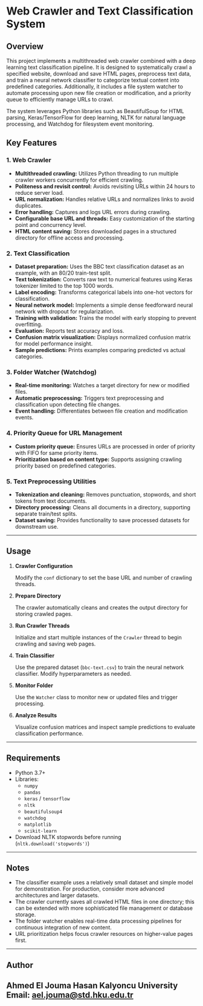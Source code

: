 # Web Crawler and Text Classification System

## Overview

This project implements a multithreaded web crawler combined with a deep learning text classification pipeline. It is designed to systematically crawl a specified website, download and save HTML pages, preprocess text data, and train a neural network classifier to categorize textual content into predefined categories. Additionally, it includes a file system watcher to automate processing upon new file creation or modification, and a priority queue to efficiently manage URLs to crawl.

The system leverages  Python libraries such as BeautifulSoup for HTML parsing, Keras/TensorFlow for deep learning, NLTK for natural language processing, and Watchdog for filesystem event monitoring.

## Key Features

### 1. Web Crawler

- **Multithreaded crawling:** Utilizes Python threading to run multiple crawler workers concurrently for efficient crawling.
- **Politeness and revisit control:** Avoids revisiting URLs within 24 hours to reduce server load.
- **URL normalization:** Handles relative URLs and normalizes links to avoid duplicates.
- **Error handling:** Captures and logs URL errors during crawling.
- **Configurable base URL and threads:** Easy customization of the starting point and concurrency level.
- **HTML content saving:** Stores downloaded pages in a structured directory for offline access and processing.

### 2. Text Classification

- **Dataset preparation:** Uses the BBC text classification dataset as an example, with an 80/20 train-test split.
- **Text tokenization:** Converts raw text to numerical features using Keras tokenizer limited to the top 1000 words.
- **Label encoding:** Transforms categorical labels into one-hot vectors for classification.
- **Neural network model:** Implements a simple dense feedforward neural network with dropout for regularization.
- **Training with validation:** Trains the model with early stopping to prevent overfitting.
- **Evaluation:** Reports test accuracy and loss.
- **Confusion matrix visualization:** Displays normalized confusion matrix for model performance insight.
- **Sample predictions:** Prints examples comparing predicted vs actual categories.

### 3. Folder Watcher (Watchdog)

- **Real-time monitoring:** Watches a target directory for new or modified files.
- **Automatic preprocessing:** Triggers text preprocessing and classification upon detecting file changes.
- **Event handling:** Differentiates between file creation and modification events.

### 4. Priority Queue for URL Management

- **Custom priority queue:** Ensures URLs are processed in order of priority with FIFO for same priority items.
- **Prioritization based on content type:** Supports assigning crawling priority based on predefined categories.

### 5. Text Preprocessing Utilities

- **Tokenization and cleaning:** Removes punctuation, stopwords, and short tokens from text documents.
- **Directory processing:** Cleans all documents in a directory, supporting separate train/test splits.
- **Dataset saving:** Provides functionality to save processed datasets for downstream use.

---

## Usage

1. **Crawler Configuration**

   Modify the `conf` dictionary to set the base URL and number of crawling threads.

2. **Prepare Directory**

   The crawler automatically cleans and creates the output directory for storing crawled pages.

3. **Run Crawler Threads**

   Initialize and start multiple instances of the `Crawler` thread to begin crawling and saving web pages.

4. **Train Classifier**

   Use the prepared dataset (`bbc-text.csv`) to train the neural network classifier. Modify hyperparameters as needed.

5. **Monitor Folder**

   Use the `Watcher` class to monitor new or updated files and trigger processing.

6. **Analyze Results**

   Visualize confusion matrices and inspect sample predictions to evaluate classification performance.

---

## Requirements

- Python 3.7+
- Libraries:
  - `numpy`
  - `pandas`
  - `keras` / `tensorflow`
  - `nltk`
  - `beautifulsoup4`
  - `watchdog`
  - `matplotlib`
  - `scikit-learn`
- Download NLTK stopwords before running (`nltk.download('stopwords')`)

---

## Notes

- The classifier example uses a relatively small dataset and simple model for demonstration. For production, consider more advanced architectures and larger datasets.
- The crawler currently saves all crawled HTML files in one directory; this can be extended with more sophisticated file management or database storage.
- The folder watcher enables real-time data processing pipelines for continuous integration of new content.
- URL prioritization helps focus crawler resources on higher-value pages first.

---

## Author
Ahmed El Jouma
Hasan Kalyoncu University
Email: ael.jouma@std.hku.edu.tr
---


